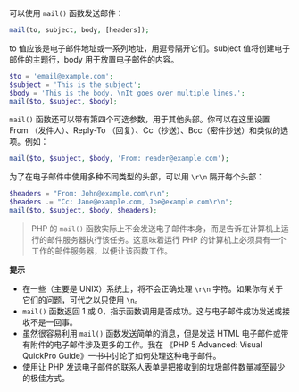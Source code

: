 可以使用 `mail()` 函数发送邮件：

```php
mail(to, subject, body, [headers]);
```

to 值应该是电子邮件地址或一系列地址，用逗号隔开它们。subject 值将创建电子邮件的主题行，body 用于放置电子邮件的内容。

```php
$to = 'email@example.com';
$subject = 'This is the subject';
$body = 'This is the body. \nIt goes over multiple lines.';
mail($to, $subject, $body);
```

`mail()` 函数还可以带有第四个可选参数，用于其他头部。你可以在这里设置 From （发件人）、Reply-To （回复）、Cc（抄送）、Bcc（密件抄送）和类似的选项。例如：

```php
mail($to, $subject, $body, 'From: reader@example.com');
```

为了在电子邮件中使用多种不同类型的头部，可以用 `\r\n` 隔开每个头部：

```php
$headers = "From: John@example.com\r\n";
$headers .= "Cc: Jane@example.com, Joe@example.com\r\n";
mail($to, $subject, $body, $headers);
```

> PHP 的 `mail()` 函数实际上不会发送电子邮件本身，而是告诉在计算机上运行的邮件服务器执行该任务。这意味着运行 PHP 的计算机上必须具有一个工作的邮件服务器，以便让该函数工作。

**提示**

+ 在一些（主要是 UNIX）系统上，将不会正确处理 `\r\n` 字符。如果你有关于它们的问题，可代之以只使用 `\n`。
+ `mail()` 函数返回 1 或 0，指示函数调用是否成功。这与电子邮件成功发送或接收不是一回事。
+ 虽然很容易利用 `mail()` 函数发送简单的消息，但是发送 HTML 电子邮件或带有附件的电子邮件涉及更多的工作。我在 《PHP 5 Advanced: Visual QuickPro Guide》一书中讨论了如何处理这种电子邮件。
+ 使用让 PHP 发送电子邮件的联系人表单是把接收到的垃圾邮件数量减至最少的极佳方式。